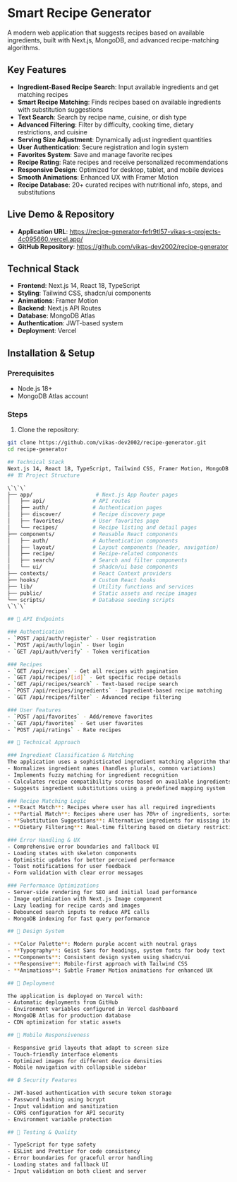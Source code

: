 # Smart Recipe Generator

A modern web application that suggests recipes based on available ingredients, built with Next.js, MongoDB, and advanced recipe-matching algorithms.

## Key Features

- **Ingredient-Based Recipe Search**: Input available ingredients and get matching recipes
- **Smart Recipe Matching**: Finds recipes based on available ingredients with substitution suggestions
- **Text Search**: Search by recipe name, cuisine, or dish type
- **Advanced Filtering**: Filter by difficulty, cooking time, dietary restrictions, and cuisine
- **Serving Size Adjustment**: Dynamically adjust ingredient quantities
- **User Authentication**: Secure registration and login system
- **Favorites System**: Save and manage favorite recipes
- **Recipe Rating**: Rate recipes and receive personalized recommendations
- **Responsive Design**: Optimized for desktop, tablet, and mobile devices
- **Smooth Animations**: Enhanced UX with Framer Motion
- **Recipe Database**: 20+ curated recipes with nutritional info, steps, and substitutions

## Live Demo & Repository

- **Application URL**: https://recipe-generator-fefr9tl57-vikas-s-projects-4c095660.vercel.app/
- **GitHub Repository**: https://github.com/vikas-dev2002/recipe-generator

## Technical Stack

- **Frontend**: Next.js 14, React 18, TypeScript  
- **Styling**: Tailwind CSS, shadcn/ui components  
- **Animations**: Framer Motion  
- **Backend**: Next.js API Routes  
- **Database**: MongoDB Atlas  
- **Authentication**: JWT-based system  
- **Deployment**: Vercel  

## Installation & Setup

### Prerequisites
- Node.js 18+  
- MongoDB Atlas account  

### Steps
1. Clone the repository:  
```bash
git clone https://github.com/vikas-dev2002/recipe-generator.git
cd recipe-generator

## Technical Stack
Next.js 14, React 18, TypeScript, Tailwind CSS, Framer Motion, MongoDB Atlas, JWT authentication
## 🏗️ Project Structure

\`\`\`
├── app/                    # Next.js App Router pages
│   ├── api/               # API routes
│   ├── auth/              # Authentication pages
│   ├── discover/          # Recipe discovery page
│   ├── favorites/         # User favorites page
│   └── recipes/           # Recipe listing and detail pages
├── components/            # Reusable React components
│   ├── auth/              # Authentication components
│   ├── layout/            # Layout components (header, navigation)
│   ├── recipe/            # Recipe-related components
│   ├── search/            # Search and filter components
│   └── ui/                # shadcn/ui base components
├── contexts/              # React Context providers
├── hooks/                 # Custom React hooks
├── lib/                   # Utility functions and services
├── public/                # Static assets and recipe images
└── scripts/               # Database seeding scripts
\`\`\`

## 🔧 API Endpoints

### Authentication
- `POST /api/auth/register` - User registration
- `POST /api/auth/login` - User login
- `GET /api/auth/verify` - Token verification

### Recipes
- `GET /api/recipes` - Get all recipes with pagination
- `GET /api/recipes/[id]` - Get specific recipe details
- `GET /api/recipes/search` - Text-based recipe search
- `POST /api/recipes/ingredients` - Ingredient-based recipe matching
- `GET /api/recipes/filter` - Advanced recipe filtering

### User Features
- `POST /api/favorites` - Add/remove favorites
- `GET /api/favorites` - Get user favorites
- `POST /api/ratings` - Rate recipes

## 🧠 Technical Approach

### Ingredient Classification & Matching
The application uses a sophisticated ingredient matching algorithm that:
- Normalizes ingredient names (handles plurals, common variations)
- Implements fuzzy matching for ingredient recognition
- Calculates recipe compatibility scores based on available ingredients
- Suggests ingredient substitutions using a predefined mapping system

### Recipe Matching Logic
- **Exact Match**: Recipes where user has all required ingredients
- **Partial Match**: Recipes where user has 70%+ of ingredients, sorted by compatibility
- **Substitution Suggestions**: Alternative ingredients for missing items
- **Dietary Filtering**: Real-time filtering based on dietary restrictions

### Error Handling & UX
- Comprehensive error boundaries and fallback UI
- Loading states with skeleton components
- Optimistic updates for better perceived performance
- Toast notifications for user feedback
- Form validation with clear error messages

### Performance Optimizations
- Server-side rendering for SEO and initial load performance
- Image optimization with Next.js Image component
- Lazy loading for recipe cards and images
- Debounced search inputs to reduce API calls
- MongoDB indexing for fast query performance

## 🎨 Design System

- **Color Palette**: Modern purple accent with neutral grays
- **Typography**: Geist Sans for headings, system fonts for body text
- **Components**: Consistent design system using shadcn/ui
- **Responsive**: Mobile-first approach with Tailwind CSS
- **Animations**: Subtle Framer Motion animations for enhanced UX

## 🚀 Deployment

The application is deployed on Vercel with:
- Automatic deployments from GitHub
- Environment variables configured in Vercel dashboard
- MongoDB Atlas for production database
- CDN optimization for static assets

## 📱 Mobile Responsiveness

- Responsive grid layouts that adapt to screen size
- Touch-friendly interface elements
- Optimized images for different device densities
- Mobile navigation with collapsible sidebar

## 🔒 Security Features

- JWT-based authentication with secure token storage
- Password hashing using bcrypt
- Input validation and sanitization
- CORS configuration for API security
- Environment variable protection

## 🧪 Testing & Quality

- TypeScript for type safety
- ESLint and Prettier for code consistency
- Error boundaries for graceful error handling
- Loading states and fallback UI
- Input validation on both client and server

